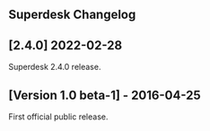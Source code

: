 
## Superdesk Changelog

## [2.4.0] 2022-02-28

Superdesk 2.4.0 release.

## [Version 1.0 beta-1] - 2016-04-25

First official public release.

